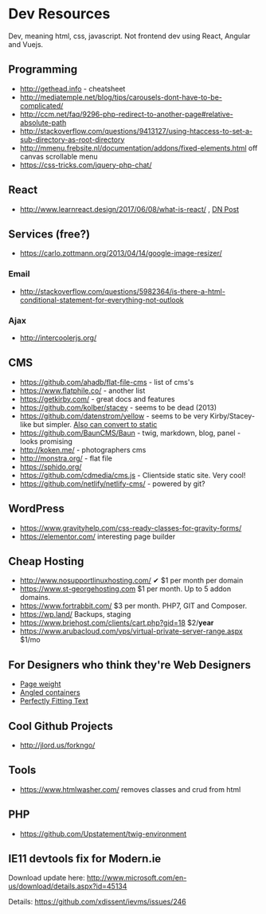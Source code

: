# Dev Resources

Dev, meaning html, css, javascript. Not frontend dev using React, Angular and Vuejs.

## Programming

- http://gethead.info - <head> cheatsheet
- http://mediatemple.net/blog/tips/carousels-dont-have-to-be-complicated/
- http://ccm.net/faq/9296-php-redirect-to-another-page#relative-absolute-path
- http://stackoverflow.com/questions/9413127/using-htaccess-to-set-a-sub-directory-as-root-directory
- http://mmenu.frebsite.nl/documentation/addons/fixed-elements.html off canvas scrollable menu
- https://css-tricks.com/jquery-php-chat/ 

## React

- http://www.learnreact.design/2017/06/08/what-is-react/ , [DN Post](https://www.designernews.co/stories/84472-what-is-react--an-illustrated-intro-react-course-for-designers-update-2)

## Services (free?)

- https://carlo.zottmann.org/2013/04/14/google-image-resizer/

### Email

- http://stackoverflow.com/questions/5982364/is-there-a-html-conditional-statement-for-everything-not-outlook

### Ajax

- http://intercoolerjs.org/

## CMS

- https://github.com/ahadb/flat-file-cms - list of cms's
- https://www.flatphile.co/ - another list
- https://getkirby.com/ - great docs and features
- https://github.com/kolber/stacey - seems to be dead (2013)
- https://github.com/datenstrom/yellow - seems to be very Kirby/Stacey-like but simpler. [Also can convert to static](https://developers.datenstrom.se/help/web-server-configuration)
- https://github.com/BaunCMS/Baun - twig, markdown, blog, panel - looks promising
- http://koken.me/ - photographers cms
- http://monstra.org/ - flat file
- https://sphido.org/
- https://github.com/cdmedia/cms.js - Clientside static site. Very cool!
- https://github.com/netlify/netlify-cms/ - powered by git?

## WordPress

- https://www.gravityhelp.com/css-ready-classes-for-gravity-forms/
- https://elementor.com/ interesting page builder

## Cheap Hosting

- http://www.nosupportlinuxhosting.com/ ✔ $1 per month per domain
- https://www.st-georgehosting.com $1 per month. Up to 5 addon domains.
- https://www.fortrabbit.com/ $3 per month. PHP7, GIT and Composer.
- https://wp.land/ Backups, staging
- https://www.briehost.com/clients/cart.php?gid=18 $2/**year**
- https://www.arubacloud.com/vps/virtual-private-server-range.aspx $1/mo

## For Designers who think they're Web Designers

- [Page weight](https://mobiforge.com/research-analysis/the-web-is-doom)
- [Angled containers](https://kilianvalkhof.com/2017/design/sloped-edges-with-consistent-angle-in-css/)
- [Perfectly Fitting Text](https://medium.com/dropbox-design/design-for-internationalization-24c12ea6b38f#.oiox19dxw)

## Cool Github Projects

- http://jlord.us/forkngo/

## Tools

- https://www.htmlwasher.com/ removes classes and crud from html

## PHP

- https://github.com/Upstatement/twig-environment

## IE11 devtools fix for Modern.ie

Download update here: http://www.microsoft.com/en-us/download/details.aspx?id=45134

Details: https://github.com/xdissent/ievms/issues/246
